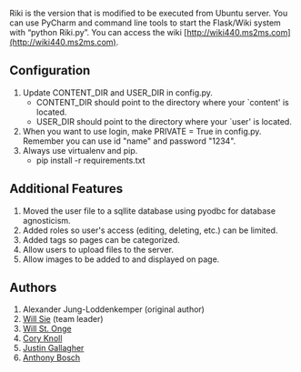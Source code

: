 Riki is the version that is modified to be executed from Ubuntu server. 
You can use PyCharm and command line tools to start the Flask/Wiki system with “python Riki.py”.
You can access the wiki [http://wiki440.ms2ms.com](http://wiki440.ms2ms.com).

## Configuration
    
1. Update CONTENT_DIR and USER_DIR in config.py. 
    * CONTENT_DIR should point to the directory where your `content' is located.
    * USER_DIR should point to the directory where your `user' is located.
2. When you want to use login, make PRIVATE = True in config.py. Remember you can use id "name" and password "1234".
3. Always use virtualenv and pip.
    * pip install -r requirements.txt

## Additional Features

1. Moved the user file to a sqllite database using pyodbc for database agnosticism.
2. Added roles so user's access (editing, deleting, etc.) can be limited.
3. Added tags so pages can be categorized.
4. Allow users to upload files to the server.
5. Allow images to be added to and displayed on page.

## Authors
1. Alexander Jung-Loddenkemper (original author)
2. [Will Sie](https://github.com/Willsie) (team leader)
3. [Will St. Onge](https://github.com/WillStOnge)
4. [Cory Knoll](https://github.com/kryptonianCodeMonkey/)
5. [Justin Gallagher](https://github.com/ThisJustin-code)
6. [Anthony Bosch](https://github.com/boscha1)
